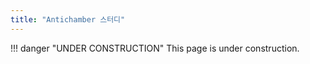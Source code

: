 ```yaml
---
title: "Antichamber 스터디"
---
```


!!! danger "UNDER CONSTRUCTION"
    This page is under construction.
